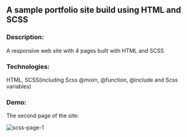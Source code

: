 ## A sample portfolio site build using HTML and SCSS


### Description:
A responsive web site with 4 pages built with HTML and SCSS

### Technologies:
HTML, SCSS(including Scss @mixin, @function, @include and Scss variables)

### Demo:
The second page of the site:

![scss-page-1](https://user-images.githubusercontent.com/66952678/100927282-96a86580-34dc-11eb-99c0-0ecd70cada95.gif)


